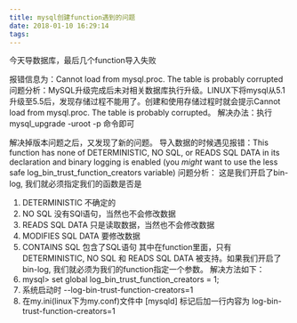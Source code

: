 ```yaml
---
title: mysql创建function遇到的问题
date: 2018-01-10 16:29:14
tags:
---
```

今天导数据库，最后几个function导入失败
<!--more-->
报错信息为：Cannot load from mysql.proc. The table is probably corrupted
问题分析：MySQL升级完成后未对相关数据库执行升级。LINUX下将mysql从5.1升级至5.5后，发现存储过程不能用了。创建和使用存储过程时就会提示Cannot load from mysql.proc. The table is probably corrupted。
解决办法：执行 mysql_upgrade -uroot -p 命令即可

解决掉版本问题之后，又发现了新的问题。
导入数据的时候遇见报错：This function has none of DETERMINISTIC, NO SQL, or READS SQL DATA in its declaration and binary logging is enabled (you *might* want to use the less safe log_bin_trust_function_creators variable)
问题分析：
这是我们开启了bin-log, 我们就必须指定我们的函数是否是
1. DETERMINISTIC 不确定的
2. NO SQL 没有SQl语句，当然也不会修改数据
3. READS SQL DATA 只是读取数据，当然也不会修改数据
4. MODIFIES SQL DATA 要修改数据
5. CONTAINS SQL 包含了SQL语句
其中在function里面，只有 DETERMINISTIC, NO SQL 和 READS SQL DATA 被支持。如果我们开启了 bin-log, 我们就必须为我们的function指定一个参数。
解决方法如下：
1. mysql> set global log_bin_trust_function_creators = 1;
2. 系统启动时 --log-bin-trust-function-creators=1
3. 在my.ini(linux下为my.conf)文件中 [mysqld] 标记后加一行内容为 log-bin-trust-function-creators=1
